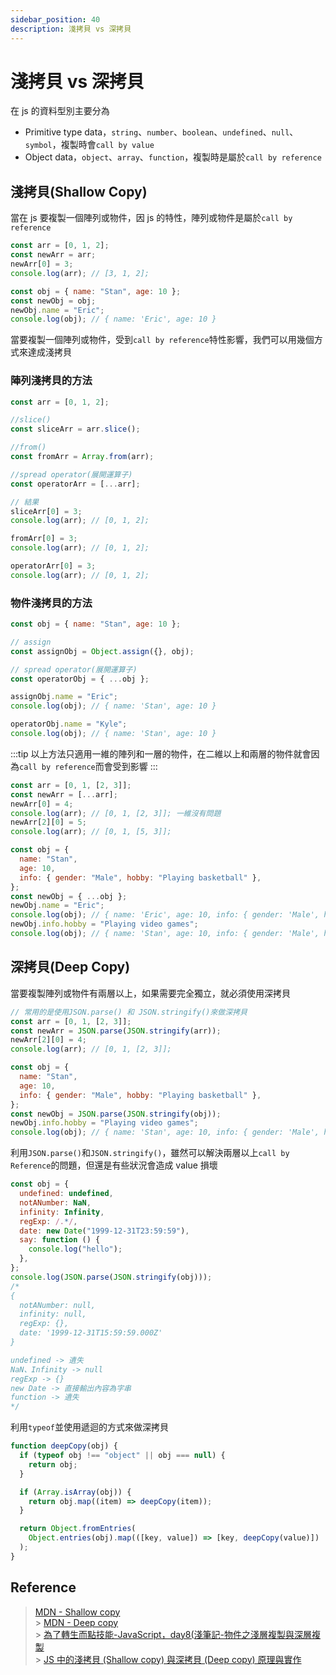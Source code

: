 ```yaml
---
sidebar_position: 40
description: 淺拷貝 vs 深拷貝
---
```


# 淺拷貝 vs 深拷貝

在 js 的資料型別主要分為

- Primitive type data，`string`、`number`、`boolean`、`undefined`、`null`、`symbol`，複製時會`call by value`
- Object data，`object`、`array`、`function`，複製時是屬於`call by reference`

## 淺拷貝(Shallow Copy)

當在 js 要複製一個陣列或物件，因 js 的特性，陣列或物件是屬於`call by reference`

```javascript
const arr = [0, 1, 2];
const newArr = arr;
newArr[0] = 3;
console.log(arr); // [3, 1, 2];

const obj = { name: "Stan", age: 10 };
const newObj = obj;
newObj.name = "Eric";
console.log(obj); // { name: 'Eric', age: 10 }
```

當要複製一個陣列或物件，受到`call by reference`特性影響，我們可以用幾個方式來達成淺拷貝<br />

### 陣列淺拷貝的方法

```javascript
const arr = [0, 1, 2];

//slice()
const sliceArr = arr.slice();

//from()
const fromArr = Array.from(arr);

//spread operator(展開運算子)
const operatorArr = [...arr];

// 結果
sliceArr[0] = 3;
console.log(arr); // [0, 1, 2];

fromArr[0] = 3;
console.log(arr); // [0, 1, 2];

operatorArr[0] = 3;
console.log(arr); // [0, 1, 2];
```

### 物件淺拷貝的方法

```javascript
const obj = { name: "Stan", age: 10 };

// assign
const assignObj = Object.assign({}, obj);

// spread operator(展開運算子)
const operatorObj = { ...obj };

assignObj.name = "Eric";
console.log(obj); // { name: 'Stan', age: 10 }

operatorObj.name = "Kyle";
console.log(obj); // { name: 'Stan', age: 10 }
```

:::tip
以上方法只適用一維的陣列和一層的物件，在二維以上和兩層的物件就會因為`call by reference`而會受到影響
:::

```javascript
const arr = [0, 1, [2, 3]];
const newArr = [...arr];
newArr[0] = 4;
console.log(arr); // [0, 1, [2, 3]]; 一維沒有問題
newArr[2][0] = 5;
console.log(arr); // [0, 1, [5, 3]];

const obj = {
  name: "Stan",
  age: 10,
  info: { gender: "Male", hobby: "Playing basketball" },
};
const newObj = { ...obj };
newObj.name = "Eric";
console.log(obj); // { name: 'Eric', age: 10, info: { gender: 'Male', hobby: 'Playing basketball'} }; 一層沒有問題
newObj.info.hobby = "Playing video games";
console.log(obj); // { name: 'Stan', age: 10, info: { gender: 'Male', hobby: 'Playing video games'} };
```

## 深拷貝(Deep Copy)

當要複製陣列或物件有兩層以上，如果需要完全獨立，就必須使用深拷貝

```javascript
// 常用的是使用JSON.parse() 和 JSON.stringify()來做深拷貝
const arr = [0, 1, [2, 3]];
const newArr = JSON.parse(JSON.stringify(arr));
newArr[2][0] = 4;
console.log(arr); // [0, 1, [2, 3]];

const obj = {
  name: "Stan",
  age: 10,
  info: { gender: "Male", hobby: "Playing basketball" },
};
const newObj = JSON.parse(JSON.stringify(obj));
newObj.info.hobby = "Playing video games";
console.log(obj); // { name: 'Stan', age: 10, info: { gender: 'Male', hobby: 'Playing basketball'} }
```

利用`JSON.parse()`和`JSON.stringify()`，雖然可以解決兩層以上`call by Reference`的問題，但還是有些狀況會造成 value 損壞

```javascript
const obj = {
  undefined: undefined,
  notANumber: NaN,
  infinity: Infinity,
  regExp: /.*/,
  date: new Date("1999-12-31T23:59:59"),
  say: function () {
    console.log("hello");
  },
};
console.log(JSON.parse(JSON.stringify(obj)));
/*
{
  notANumber: null,
  infinity: null,
  regExp: {},
  date: '1999-12-31T15:59:59.000Z'
}

undefined -> 遺失
NaN、Infinity -> null
regExp -> {}
new Date -> 直接輸出內容為字串
function -> 遺失
*/
```

利用`typeof`並使用遞迴的方式來做深拷貝

```javascript
function deepCopy(obj) {
  if (typeof obj !== "object" || obj === null) {
    return obj;
  }

  if (Array.isArray(obj)) {
    return obj.map((item) => deepCopy(item));
  }

  return Object.fromEntries(
    Object.entries(obj).map(([key, value]) => [key, deepCopy(value)])
  );
}
```

## Reference

> [MDN - Shallow copy](https://developer.mozilla.org/en-US/docs/Glossary/Shallow_copy)<br /> > [MDN - Deep copy](https://developer.mozilla.org/en-US/docs/Glossary/Deep_copy)<br /> > [為了轉生而點技能-JavaScript，day8(淺筆記-物件之淺層複製與深層複製](https://ithelp.ithome.com.tw/articles/10282829)<br /> > [JS 中的淺拷貝 (Shallow copy) 與深拷貝 (Deep copy) 原理與實作](https://www.programfarmer.com/articles/2021/javascript-shallow-copy-deep-copy)
